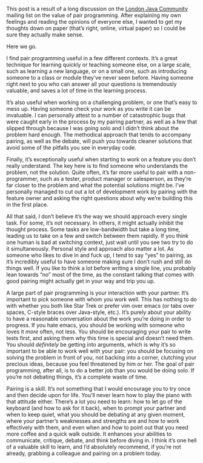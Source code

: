 This post is a result of a long discussion on the [London Java
Community](http://www.meetup.com/Londonjavacommunity/) mailing list on
the value of pair programming. After explaining my own feelings and
reading the opinions of everyone else, I wanted to get my thoughts down
on paper (that’s right, online, virtual paper) so I could be sure they
actually make sense.

Here we go.

I find pair programming useful in a few different contexts. It’s a great
technique for learning quickly or teaching someone else, on a large
scale, such as learning a new language, or on a small one, such as
introducing someone to a class or module they’ve never seen before.
Having someone right next to you who can answer all your questions is
tremendously valuable, and saves a lot of time in the learning process.

It’s also useful when working on a challenging problem, or one that’s
easy to mess up. Having someone check your work as you write it can be
invaluable. I can personally attest to a number of catastrophic bugs
that were caught early in the process by my pairing partner, as well as
a few that slipped through because I was going solo and I didn’t think
about the problem hard enough. The methodical approach that tends to
accompany pairing, as well as the debate, will push you towards cleaner
solutions that avoid some of the pitfalls you see in everyday code.

Finally, it’s exceptionally useful when starting to work on a feature
you don’t really understand. The key here is to find someone who
understands the problem, not the solution. Quite often, it’s far more
useful to pair with a non-programmer, such as a tester, product manager
or salesperson, as they’re far closer to the problem and what the
potential solutions might be. I’ve personally managed to cut out a lot
of development work by pairing with the feature owner and asking the
right questions about why we’re building this in the first place.

All that said, I don’t believe it’s the way we should approach every
single task. For some, it’s not necessary. In others, it might actually
inhibit the thought process. Some tasks are low-bandwidth but take a
long time, leading us to take on a few and switch between them rapidly.
If you think one human is bad at switching context, just wait until you
see two try to do it simultaneously. Personal style and approach also
matter a lot. As someone who likes to dive in and fuck up, I tend to say
“yes” to pairing, as it’s incredibly useful to have someone making sure
I don’t rush and still do things well. If you like to think a lot before
writing a single line, you probably lean towards “no” most of the time,
as the constant talking that comes with good pairing might actually get
in your way and trip you up.

A large part of pair programming is your interaction with your partner.
It’s important to pick someone with whom you work well. This has nothing
to do with whether you both like Star Trek or prefer vim over emacs (or
tabs over spaces, C-style braces over Java-style, etc.). It’s purely
about your ability to have a reasonable conversation about the work
you’re doing in order to progress. If you hate emacs, you should be
working with someone who loves it *more* often, not less. You should be
encouraging your pair to write tests first, and asking them why this
time is special and doesn’t need them. You should *definitely* be
getting into arguments, which is why it’s so important to be able to
work well with your pair: you should be focusing on solving the problem
in front of you, not backing into a corner, clutching your precious
ideas, because you feel threatened by him or her. The goal of pair
programming, after all, is to do a better job than you would be doing
solo. If you’re not debating things, it’s a complete waste of time.

Pairing is a skill. It’s not something that I would encourage you to try
once and then decide upon for life. You’ll never learn how to play the
piano with that attitude either. There’s a lot you need to learn: how to
let go of the keyboard (and how to ask for it back), when to prompt your
partner and when to keep quiet, what you should be debating at any given
moment, where your partner’s weaknesses and strengths are and how to
work effectively with them, and even when and how to point out that you
need more coffee and a quick walk outside. It enhances your abilities to
communicate, critique, debate, and think before diving in. I think it’s
one hell of a valuable skill to learn, and I’d absolutely recommend, if
you’re not already, grabbing a colleague and pairing on a problem today.
